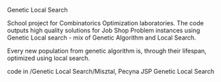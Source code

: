 Genetic Local Search

School project for Combinatorics Optimization laboratories. The code outputs high quality solutions for Job Shop Problem instances using Genetic Local search - mix of Genetic Algorithm and Local Search.

Every new population from genetic algorithm is, through their lifespan, optimized using local search.

code in /Genetic Local Search/Misztal, Pecyna JSP Genetic Local Search

